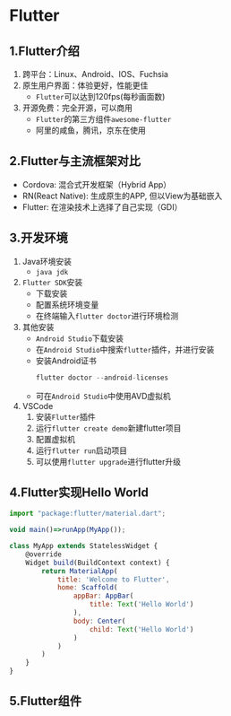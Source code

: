 # Flutter
## 1.Flutter介绍
1. 跨平台：Linux、Android、IOS、Fuchsia
2. 原生用户界面：体验更好，性能更佳
    * `Flutter`可以达到120fps(每秒画面数)
3. 开源免费：完全开源，可以商用
    * `Flutter`的第三方组件`awesome-flutter`
    * 阿里的咸鱼，腾讯，京东在使用
## 2.Flutter与主流框架对比
* Cordova: 混合式开发框架（Hybrid App）
* RN(React Native): 生成原生的APP, 但以View为基础嵌入
* Flutter: 在渲染技术上选择了自己实现（GDI）
## 3.开发环境
1. Java环境安装
    * `java jdk`
2. `Flutter SDK`安装
    * 下载安装
    * 配置系统环境变量
    * 在终端输入`flutter doctor`进行环境检测
3. 其他安装
    * `Android Studio`下载安装
    * 在`Android Studio`中搜索`flutter`插件，并进行安装
    * 安装Android证书
        ```js
        flutter doctor --android-licenses
        ```
    * 可在`Android Studio`中使用AVD虚拟机
4. VSCode
    1. 安装`Flutter`插件
    2. 运行`flutter create demo`新建flutter项目
    3. 配置虚拟机
    4. 运行`flutter run`启动项目
    5. 可以使用`flutter upgrade`进行flutter升级
## 4.Flutter实现Hello World
```js
import "package:flutter/material.dart";

void main()=>runApp(MyApp());

class MyApp extends StatelessWidget {
    @override
    Widget build(BuildContext context) {
        return MaterialApp(
            title: 'Welcome to Flutter',
            home: Scaffold(
                appBar: AppBar(
                    title: Text('Hello World')
                ),
                body: Center(
                    child: Text('Hello World')
                )
            )
        )
    }
}
```
## 5.Flutter组件 
 